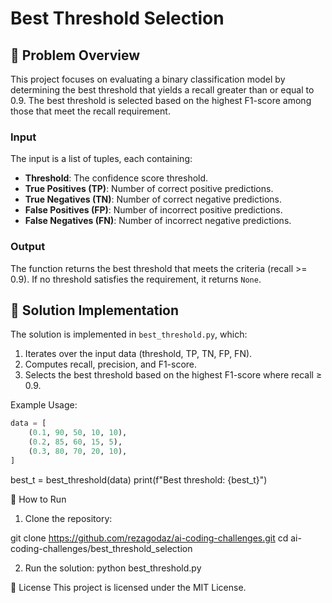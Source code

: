 # Best Threshold Selection

## :memo: Problem Overview

This project focuses on evaluating a binary classification model by determining the best threshold that yields a recall greater than or equal to 0.9. The best threshold is selected based on the highest F1-score among those that meet the recall requirement.

### Input

The input is a list of tuples, each containing:

- **Threshold**: The confidence score threshold.
- **True Positives (TP)**: Number of correct positive predictions.
- **True Negatives (TN)**: Number of correct negative predictions.
- **False Positives (FP)**: Number of incorrect positive predictions.
- **False Negatives (FN)**: Number of incorrect negative predictions.

### Output

The function returns the best threshold that meets the criteria (recall >= 0.9). If no threshold satisfies the requirement, it returns `None`.

## :wrench: Solution Implementation

The solution is implemented in `best_threshold.py`, which:

1. Iterates over the input data (threshold, TP, TN, FP, FN).
2. Computes recall, precision, and F1-score.
3. Selects the best threshold based on the highest F1-score where recall ≥ 0.9.

Example Usage:

```python
data = [
    (0.1, 90, 50, 10, 10),
    (0.2, 85, 60, 15, 5),
    (0.3, 80, 70, 20, 10),
]
```

best_t = best_threshold(data)
print(f"Best threshold: {best_t}")

:rocket: How to Run

1. Clone the repository:

git clone https://github.com/rezagodaz/ai-coding-challenges.git
cd ai-coding-challenges/best_threshold_selection

2. Run the solution:
   python best_threshold.py

:rocket: License
This project is licensed under the MIT License.
